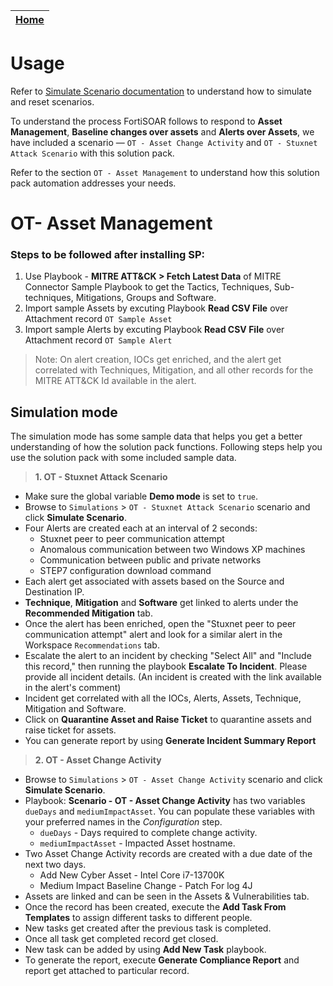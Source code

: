 
| [Home](../README.md) |
|--------------------------------------------|

# Usage

Refer to [Simulate Scenario documentation](https://github.com/fortinet-fortisoar/solution-pack-soc-simulator/blob/develop/docs/solution-pack-guide.md) to understand how to simulate and reset scenarios.

To understand the process FortiSOAR follows to respond to **Asset Management**, **Baseline changes over assets** and **Alerts over Assets**, we have included a scenario &mdash; `OT - Asset Change Activity` and `OT - Stuxnet Attack Scenario` with this solution pack. 

Refer to the section `OT - Asset Management` to understand how this solution pack automation addresses your needs.

# OT- Asset Management

### Steps to be followed after installing SP:

1. Use Playbook - **MITRE ATT&CK > Fetch Latest Data** of MITRE Connector Sample Playbook to get the Tactics, Techniques, Sub-techniques, Mitigations, Groups and Software.
2. Import sample Assets by excuting Playbook **Read CSV File** over Attachment record `OT Sample Asset`
3. Import sample Alerts by excuting Playbook **Read CSV File** over Attachment record `OT Sample Alert`

> Note: On alert creation, IOCs get enriched, and the alert get correlated with Techniques, Mitigation, and all other records for the MITRE ATT&CK Id available in the alert.

## Simulation mode

The simulation mode has some sample data that helps you get a better understanding of how the solution pack functions. Following steps help you use the solution pack with some included sample data.

> **1. OT - Stuxnet Attack Scenario**
- Make sure the global variable **Demo mode** is set to `true`. 
- Browse to `Simulations` > `OT - Stuxnet Attack Scenario` scenario and click **Simulate Scenario**.
- Four Alerts are created each at an interval of 2 seconds:
    - Stuxnet peer to peer communication attempt
    - Anomalous communication between two Windows XP machines
    - Communication between public and private networks
    - STEP7 configuration download command
- Each alert get associated with assets based on the Source and Destination IP.
- **Technique**, **Mitigation** and **Software** get linked to alerts under the **Recommended Mitigation** tab.
- Once the alert has been enriched, open the "Stuxnet peer to peer communication attempt" alert and look for a similar alert in the Workspace `Recommendations` tab. 
- Escalate the alert to an incident by checking "Select All" and "Include this record," then running the playbook **Escalate To Incident**. Please provide all incident details. (An incident is created with the link available in the alert's comment)
- Incident get correlated with all the IOCs, Alerts, Assets, Technique, Mitigation and Software.
- Click on **Quarantine Asset and Raise Ticket** to quarantine assets and raise ticket for assets.
- You can generate report by using **Generate Incident Summary Report**

> **2. OT - Asset Change Activity**
- Browse to `Simulations` > `OT - Asset Change Activity` scenario and click **Simulate Scenario**.
- Playbook: **Scenario - OT - Asset Change Activity** has two variables `dueDays` and `mediumImpactAsset`. You can populate these variables with your preferred names in the *Configuration* step. 
    - `dueDays` - Days required to complete change activity.
    - `mediumImpactAsset` - Impacted Asset hostname.
- Two Asset Change Activity records are created with a due date of the next two days. 
    - Add New Cyber Asset - Intel Core i7-13700K
    - Medium Impact Baseline Change - Patch For log 4J
- Assets are linked and can be seen in the Assets & Vulnerabilities tab.
- Once the record has been created, execute the **Add Task From Templates** to assign different tasks to different people. 
- New tasks get created after the previous task is completed.
- Once all task get completed record get closed.
- New task can be added by using **Add New Task** playbook.
- To generate the report, execute **Generate Compliance Report** and report get attached to particular record.


